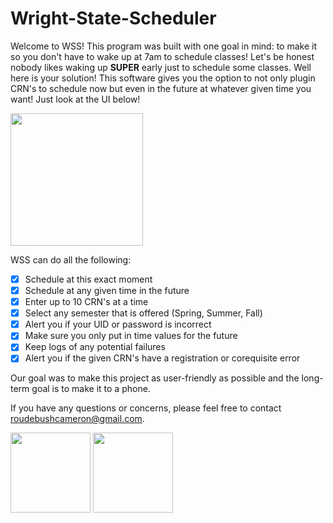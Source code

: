 # Wright-State-Scheduler
Welcome to WSS! This program was built with one goal in mind: to make it so you don't have to wake up at 7am to schedule classes! Let's be honest nobody likes waking up **SUPER** early just to schedule some classes. Well here is your solution! This software gives you the option to not only plugin CRN's to schedule now but even in the future at whatever given time you want! Just look at the UI below!

<img height="212" src="https://raw.githubusercontent.com/cameronroudebush/Wright-State-Scheduler/master/src/Media/UI.png"/>

WSS can do all the following:

- [x] Schedule at this exact moment
- [x] Schedule at any given time in the future
- [x] Enter up to 10 CRN's at a time
- [x] Select any semester that is offered (Spring, Summer, Fall)
- [x] Alert you if your UID or password is incorrect
- [x] Make sure you only put in time values for the future
- [x] Keep logs of any potential failures
- [x] Alert you if the given CRN's have a registration or corequisite error

Our goal was to make this project as user-friendly as possible and the long-term goal is to make it to a phone.

If you have any questions or concerns, please feel free to contact roudebushcameron@gmail.com.

<img height="128" src="https://raw.githubusercontent.com/cameronroudebush/Wright-State-Scheduler/master/src/Media/Logo.png"/>               <img height="128" src="https://raw.githubusercontent.com/cameronroudebush/Wright-State-Scheduler/master/src/Media/Icon.png"/>

